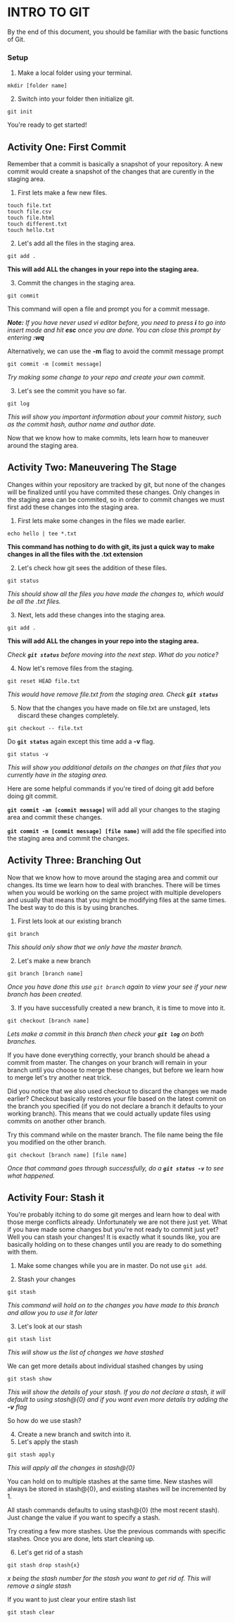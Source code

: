 # INTRO TO GIT

By the end of this document, you should be familiar with the basic functions of Git.

### Setup

1. Make a local folder using your terminal.
```
mkdir [folder name]
```
2. Switch into your folder then initialize git.
```
git init
```
You're ready to get started!

## Activity One: First Commit

Remember that a commit is basically a snapshot of your repository. A new commit would create a snapshot of the changes that are curently in the staging area. 

1. First lets make a few new files.
```
touch file.txt
touch file.csv
touch file.html
touch different.txt
touch hello.txt
```
2. Let's add all the files in the staging area.
```
git add .
```
**This will add ALL the changes in your repo into the staging area.**

3. Commit the changes in the staging area.
```
git commit
```
This command will open a file and prompt you for a commit message.

_**Note:** If you have never used vi editor before, you need to press **i** to go into insert mode and hit **esc** once you are done. You can close this prompt by entering **:wq**_

Alternatively, we can use the **-m** flag to avoid the commit message prompt
```
git commit -m [commit message]
```

_Try making some change to your repo and create your own commit._

3. Let's see the commit you have so far.
```
git log
```
_This will show you important information about your commit history, such as the commit hash, author name and author date._

Now that we know how to make commits, lets learn how to maneuver around the staging area.

## Activity Two: Maneuvering The Stage

Changes within your repository are tracked by git, but none of the changes will be finalized until you have commited these changes. Only changes in the staging area can be commited, so in order to commit changes we must first add these changes into the staging area.

1. First lets make some changes in the files we made earlier.
```
echo hello | tee *.txt
```
**This command has nothing to do with git, its just a quick way to make changes in all the files with the .txt extension**

2. Let's check how git sees the addition of these files.
```
git status
```
_This should show all the files you have made the changes to, which would be all the .txt files._

3. Next, lets add these changes into the staging area.
```
git add .
```
**This will add ALL the changes in your repo into the staging area.**

_Check **```git status```** before moving into the next step. What do you notice?_ 

4. Now let's remove files from the staging.
```
git reset HEAD file.txt
```
_This would have remove file.txt from the staging area. Check **```git status```**_

5. Now that the changes you have made on file.txt are unstaged, lets discard these changes completely. 
```
git checkout -- file.txt
```
Do **```git status```** again except this time add a **-v** flag.
```
git status -v
```
_This will show you additional details on the changes on that files that you currently have in the staging area._

Here are some helpful commands if you're tired of doing git add before doing git commit.

**```git commit -am [commit message]```** will add all your changes to the staging area and commit these changes.

**```git commit -m [commit message] [file name]```** will add the file specified into the staging area and commit the changes.

## Activity Three: Branching Out

Now that we know how to move around the staging area and commit our changes. Its time we learn how to deal with branches. There will be times when you would be working on the same project with multiple developers and usually that means that you might be modifying files at the same times. The best way to do this is by using branches. 

1. First lets look at our existing branch 
```
git branch
```
_This should only show that we only have the master branch._

2. Let's make a new branch
```
git branch [branch name]
```
_Once you have done this use ```git branch``` again to view your see if your new branch has been created._

3. If you have successfully created a new branch, it is time to move into it.
```
git checkout [branch name]
```
_Lets make a commit in this branch then check your **```git log```** on both branches._ 

If you have done everything correctly, your branch should be ahead a commit from master. The changes on your branch will remain in your branch until you choose to merge these changes, but before we learn how to merge let's try another neat trick.

Did you notice that we also used checkout to discard the changes we made earlier? Checkout basically restores your file based on the latest commit on the branch you specified (if you do not declare a branch it defaults to your working branch). This means that we could actually update files using commits on another other branch.

Try this command while on the master branch. The file name being the file you modified on the other branch. 
```
git checkout [branch name] [file name]
```
_Once that command goes through successfully, do a **```git status -v```** to see what happened._

## Activity Four: Stash it 

You're probably itching to do some git merges and learn how to deal with those merge conflicts already. Unfortunately we are not there just yet. What if you have made some changes but you're not ready to commit just yet? Well you can stash your changes! It is exactly what it sounds like, you are basically holding on to these changes until you are ready to do something with them. 

1. Make some changes while you are in master. Do not use ```git add```.

2. Stash your changes
```
git stash
```
_This command will hold on to the changes you have made to this branch and allow you to use it for later_

3. Let's look at our stash
```
git stash list
```
_This will show us the list of changes we have stashed_

We can get more details about individual stashed changes by using
```
git stash show
```
_This will show the details of your stash. If you do not declare a stash, it will default to using stash@{0} and if you want even more details try adding the **-v** flag_

So how do we use stash?

4. Create a new branch and switch into it.
5. Let's apply the stash
```
git stash apply
```
_This will apply all the changes in stash@{0}_

You can hold on to multiple stashes at the same time. New stashes will always be stored in stash@{0}, and existing stashes will be incremented by 1. 

All stash commands defaults to using stash@{0} (the most recent stash). Just change the value if you want to specify a stash.

Try creating a few more stashes. Use the previous commands with specific stashes. Once you are done, lets start cleaning up.

6. Let's get rid of a stash
```
git stash drop stash{x}
```
_x being the stash number for the stash you want to get rid of. This will remove a single stash_

If you want to just clear your entire stash list 
```
git stash clear
```








